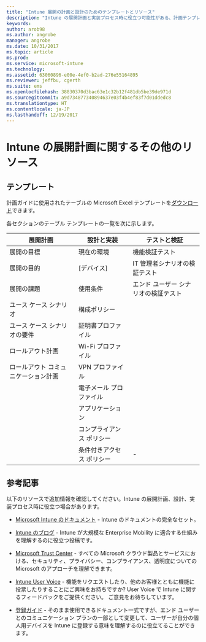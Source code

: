 ```yaml
---
title: "Intune 展開の計画と設計のためのテンプレートとリソース"
description: "Intune の展開計画と実装プロセス時に役立つ可能性がある、計画テンプレートと Intune に関する追加情報へのリンク。"
keywords: 
author: arob98
ms.author: angrobe
manager: angrobe
ms.date: 10/31/2017
ms.topic: article
ms.prod: 
ms.service: microsoft-intune
ms.technology: 
ms.assetid: 63060896-e00e-4ef0-b2ad-276e55164895
ms.reviewer: jeffbu, cgerth
ms.suite: ems
ms.openlocfilehash: 38830370d3bac63e1c32b12f481db5be39de971d
ms.sourcegitcommit: a9d734877340894637e03f4b4ef83f7d01ddedc8
ms.translationtype: HT
ms.contentlocale: ja-JP
ms.lasthandoff: 12/19/2017
---
```

# <a name="additional-resources-for-planning-your-intune-deployment"></a>Intune の展開計画に関するその他のリソース

## <a name="templates"></a>テンプレート

計画ガイドに使用されたテーブルの Microsoft Excel テンプレートを[ダウンロード](https://gallery.technet.microsoft.com/Intune-deployment-planning-fae156c2?redir=0)できます。

各セクションのテーブル テンプレートの一覧を次に示します。

|展開計画  |設計と実装   |テストと検証 |
|-----|----- |------|
| 展開の目標 |現在の環境|機能検証テスト|
| 展開の目的 |[デバイス]|IT 管理者シナリオの検証テスト|
| 展開の課題 |使用条件|エンド ユーザー シナリオの検証テスト|
| ユース ケース シナリオ |構成ポリシー| |
| ユース ケース シナリオの要件 |証明書プロファイル| |
| ロールアウト計画 |Wi-Fi プロファイル| |
| ロールアウト コミュニケーション計画|VPN プロファイル| |
| |  電子メール プロファイル | |
| | アプリケーション | |
| | コンプライアンス ポリシー | |
| | 条件付きアクセス ポリシー|-|


## <a name="further-reading"></a>参考記事

以下のリソースで追加情報を確認してください。Intune の展開計画、設計、実装プロセス時に役立つ場合があります。

-   [Microsoft Intune のドキュメント](/intune/) - Intune のドキュメントの完全なセット。

-   [Intune のブログ](https://blogs.technet.microsoft.com/enterprisemobility/) - Intune が大規模な Enterprise Mobility に適合する仕組みを理解するのに役立つ投稿です。

-   [Microsoft Trust Center](http://www.microsoft.com/TrustCenter/default.aspx) - すべての Microsoft クラウド製品とサービスにおける、セキュリティ、プライバシー、コンプライアンス、透明度についての Microsoft のアプローチを理解できます。

-   [Intune User Voice](http://microsoftintune.uservoice.com/) - 機能をリクエストしたり、他のお客様とともに機能に投票したりすることにご興味をお持ちですか? User Voice で Intune に関するフィードバックをご提供ください。 ご意見をお待ちしています。

-   [登録ガイド](https://gallery.technet.microsoft.com/Intune-End-User-Enrollment-3a0c9b0c?WT.mc_id=Blog_Intune_General_PCIT) - そのまま使用できるドキュメント一式ですが、エンド ユーザーとのコミュニケーション プランの一部として変更して、ユーザーが自分の個人用デバイスを Intune に登録する意味を理解するのに役立てることができます。
